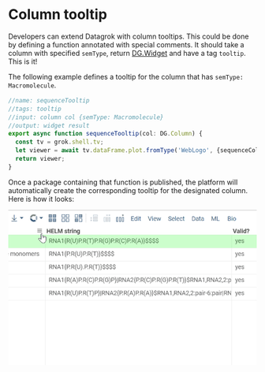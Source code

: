 <!-- TITLE: Develop column tooltips -->

# Column tooltip

Developers can extend Datagrok with column tooltips. This could be done by defining a function annotated with special
comments. It should take a column with specified  `semType`,
return [DG.Widget](https://datagrok.ai/js-api/classes/dg.Widget) and have a tag `tooltip`. This is it!

The following example defines a tooltip for the column that has `semType: Macromolecule`.

```typescript
//name: sequenceTooltip
//tags: tooltip
//input: column col {semType: Macromolecule}
//output: widget result
export async function sequenceTooltip(col: DG.Column) {
  const tv = grok.shell.tv;
  let viewer = await tv.dataFrame.plot.fromType('WebLogo', {sequenceColumnName: col.name});
  return viewer;
}
```

Once a package containing that function is published, the platform will automatically create the corresponding tooltip
for the designated column. Here is how it looks:

![custom-column-tooltip](./custom-column-tooltip.gif)
